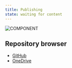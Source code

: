 ```yaml
---
title: Publishing
state: waiting for content
---
```


![COMPONENT](https://dummyimage.com/800x600/000/fff&text=PublisherIntro&/PublisherIntro)

## Repository browser
- [GitHub](/-/github)
- [OneDrive](/-/onedrive)